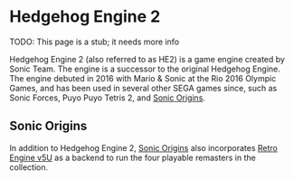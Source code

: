# Hedgehog Engine 2

TODO: This page is a stub; it needs more info

Hedgehog Engine 2 (also referred to as HE2) is a game engine created by Sonic Team. The engine is a successor to the original Hedgehog Engine. The engine debuted in 2016 with Mario & Sonic at the Rio 2016 Olympic Games, and has been used in several other SEGA games since, such as Sonic Forces, Puyo Puyo Tetris 2, and [Sonic Origins](README.md).

## Sonic Origins

In addition to Hedgehog Engine 2, [Sonic Origins](README.md) also incorporates [Retro Engine v5U](/RSDKv5/README.md) as a backend to run the four playable remasters in the collection.
